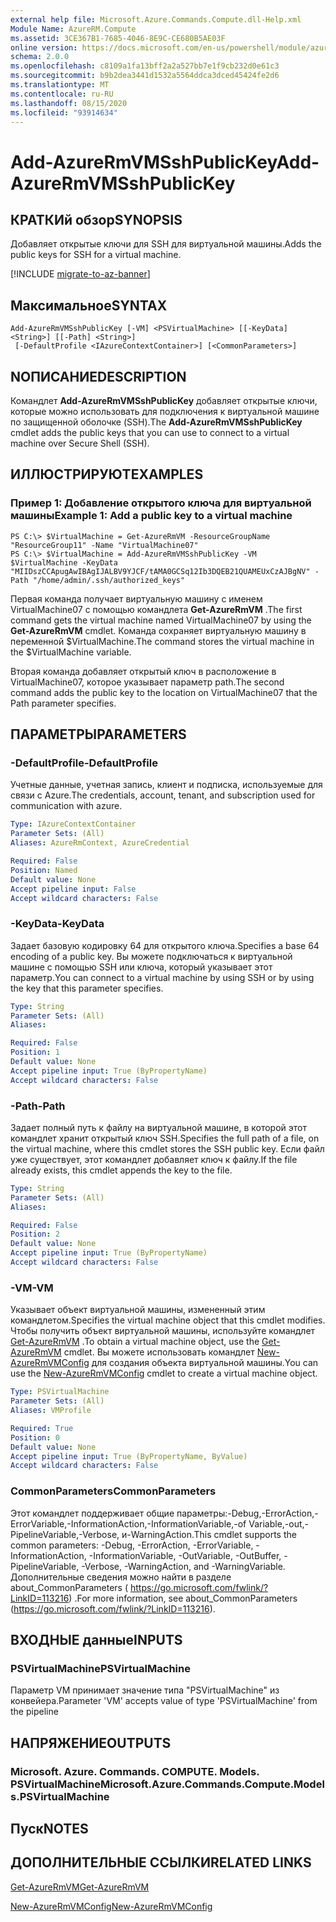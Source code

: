 ```yaml
---
external help file: Microsoft.Azure.Commands.Compute.dll-Help.xml
Module Name: AzureRM.Compute
ms.assetid: 3CE367B1-7685-4046-8E9C-CE680B5AE03F
online version: https://docs.microsoft.com/en-us/powershell/module/azurerm.compute/add-azurermvmsshpublickey
schema: 2.0.0
ms.openlocfilehash: c8109a1fa13bff2a2a527bb7e1f9cb232d0e61c3
ms.sourcegitcommit: b9b2dea3441d1532a5564ddca3dced45424fe2d6
ms.translationtype: MT
ms.contentlocale: ru-RU
ms.lasthandoff: 08/15/2020
ms.locfileid: "93914634"
---
```

# <span data-ttu-id="bd024-101">Add-AzureRmVMSshPublicKey</span><span class="sxs-lookup"><span data-stu-id="bd024-101">Add-AzureRmVMSshPublicKey</span></span>

## <span data-ttu-id="bd024-102">КРАТКИй обзор</span><span class="sxs-lookup"><span data-stu-id="bd024-102">SYNOPSIS</span></span>
<span data-ttu-id="bd024-103">Добавляет открытые ключи для SSH для виртуальной машины.</span><span class="sxs-lookup"><span data-stu-id="bd024-103">Adds the public keys for SSH for a virtual machine.</span></span>

[!INCLUDE [migrate-to-az-banner](../../includes/migrate-to-az-banner.md)]

## <span data-ttu-id="bd024-104">Максимальное</span><span class="sxs-lookup"><span data-stu-id="bd024-104">SYNTAX</span></span>

```
Add-AzureRmVMSshPublicKey [-VM] <PSVirtualMachine> [[-KeyData] <String>] [[-Path] <String>]
 [-DefaultProfile <IAzureContextContainer>] [<CommonParameters>]
```

## <span data-ttu-id="bd024-105">NОПИСАНИЕ</span><span class="sxs-lookup"><span data-stu-id="bd024-105">DESCRIPTION</span></span>
<span data-ttu-id="bd024-106">Командлет **Add-AzureRmVMSshPublicKey** добавляет открытые ключи, которые можно использовать для подключения к виртуальной машине по защищенной оболочке (SSH).</span><span class="sxs-lookup"><span data-stu-id="bd024-106">The **Add-AzureRmVMSshPublicKey** cmdlet adds the public keys that you can use to connect to a virtual machine over Secure Shell (SSH).</span></span>

## <span data-ttu-id="bd024-107">ИЛЛЮСТРИРУЮТ</span><span class="sxs-lookup"><span data-stu-id="bd024-107">EXAMPLES</span></span>

### <span data-ttu-id="bd024-108">Пример 1: Добавление открытого ключа для виртуальной машины</span><span class="sxs-lookup"><span data-stu-id="bd024-108">Example 1: Add a public key to a virtual machine</span></span>
```
PS C:\> $VirtualMachine = Get-AzureRmVM -ResourceGroupName "ResourceGroup11" -Name "VirtualMachine07"
PS C:\> $VirtualMachine = Add-AzureRmVMSshPublicKey -VM $VirtualMachine -KeyData "MIIDszCCApugAwIBAgIJALBV9YJCF/tAMA0GCSq12Ib3DQEB21QUAMEUxCzAJBgNV" -Path "/home/admin/.ssh/authorized_keys"
```

<span data-ttu-id="bd024-109">Первая команда получает виртуальную машину с именем VirtualMachine07 с помощью командлета **Get-AzureRmVM** .</span><span class="sxs-lookup"><span data-stu-id="bd024-109">The first command gets the virtual machine named VirtualMachine07 by using the **Get-AzureRmVM** cmdlet.</span></span>
<span data-ttu-id="bd024-110">Команда сохраняет виртуальную машину в переменной $VirtualMachine.</span><span class="sxs-lookup"><span data-stu-id="bd024-110">The command stores the virtual machine in the $VirtualMachine variable.</span></span>

<span data-ttu-id="bd024-111">Вторая команда добавляет открытый ключ в расположение в VirtualMachine07, которое указывает параметр path.</span><span class="sxs-lookup"><span data-stu-id="bd024-111">The second command adds the public key to the location on VirtualMachine07 that the Path parameter specifies.</span></span>

## <span data-ttu-id="bd024-112">ПАРАМЕТРЫ</span><span class="sxs-lookup"><span data-stu-id="bd024-112">PARAMETERS</span></span>

### <span data-ttu-id="bd024-113">-DefaultProfile</span><span class="sxs-lookup"><span data-stu-id="bd024-113">-DefaultProfile</span></span>
<span data-ttu-id="bd024-114">Учетные данные, учетная запись, клиент и подписка, используемые для связи с Azure.</span><span class="sxs-lookup"><span data-stu-id="bd024-114">The credentials, account, tenant, and subscription used for communication with azure.</span></span>

```yaml
Type: IAzureContextContainer
Parameter Sets: (All)
Aliases: AzureRmContext, AzureCredential

Required: False
Position: Named
Default value: None
Accept pipeline input: False
Accept wildcard characters: False
```

### <span data-ttu-id="bd024-115">-KeyData</span><span class="sxs-lookup"><span data-stu-id="bd024-115">-KeyData</span></span>
<span data-ttu-id="bd024-116">Задает базовую кодировку 64 для открытого ключа.</span><span class="sxs-lookup"><span data-stu-id="bd024-116">Specifies a base 64 encoding of a public key.</span></span>
<span data-ttu-id="bd024-117">Вы можете подключаться к виртуальной машине с помощью SSH или ключа, который указывает этот параметр.</span><span class="sxs-lookup"><span data-stu-id="bd024-117">You can connect to a virtual machine by using SSH or by using the key that this parameter specifies.</span></span>

```yaml
Type: String
Parameter Sets: (All)
Aliases: 

Required: False
Position: 1
Default value: None
Accept pipeline input: True (ByPropertyName)
Accept wildcard characters: False
```

### <span data-ttu-id="bd024-118">-Path</span><span class="sxs-lookup"><span data-stu-id="bd024-118">-Path</span></span>
<span data-ttu-id="bd024-119">Задает полный путь к файлу на виртуальной машине, в которой этот командлет хранит открытый ключ SSH.</span><span class="sxs-lookup"><span data-stu-id="bd024-119">Specifies the full path of a file, on the virtual machine, where this cmdlet stores the SSH public key.</span></span>
<span data-ttu-id="bd024-120">Если файл уже существует, этот командлет добавляет ключ к файлу.</span><span class="sxs-lookup"><span data-stu-id="bd024-120">If the file already exists, this cmdlet appends the key to the file.</span></span>

```yaml
Type: String
Parameter Sets: (All)
Aliases: 

Required: False
Position: 2
Default value: None
Accept pipeline input: True (ByPropertyName)
Accept wildcard characters: False
```

### <span data-ttu-id="bd024-121">-VM</span><span class="sxs-lookup"><span data-stu-id="bd024-121">-VM</span></span>
<span data-ttu-id="bd024-122">Указывает объект виртуальной машины, измененный этим командлетом.</span><span class="sxs-lookup"><span data-stu-id="bd024-122">Specifies the virtual machine object that this cmdlet modifies.</span></span>
<span data-ttu-id="bd024-123">Чтобы получить объект виртуальной машины, используйте командлет [Get-AzureRmVM](./Get-AzureRmVM.md) .</span><span class="sxs-lookup"><span data-stu-id="bd024-123">To obtain a virtual machine object, use the [Get-AzureRmVM](./Get-AzureRmVM.md) cmdlet.</span></span>
<span data-ttu-id="bd024-124">Вы можете использовать командлет [New-AzureRmVMConfig](./New-AzureRmVMConfig.md) для создания объекта виртуальной машины.</span><span class="sxs-lookup"><span data-stu-id="bd024-124">You can use the [New-AzureRmVMConfig](./New-AzureRmVMConfig.md) cmdlet to create a virtual machine object.</span></span>

```yaml
Type: PSVirtualMachine
Parameter Sets: (All)
Aliases: VMProfile

Required: True
Position: 0
Default value: None
Accept pipeline input: True (ByPropertyName, ByValue)
Accept wildcard characters: False
```

### <span data-ttu-id="bd024-125">CommonParameters</span><span class="sxs-lookup"><span data-stu-id="bd024-125">CommonParameters</span></span>
<span data-ttu-id="bd024-126">Этот командлет поддерживает общие параметры:-Debug,-ErrorAction,-ErrorVariable,-InformationAction,-InformationVariable,-of Variable,-out,-PipelineVariable,-Verbose, и-WarningAction.</span><span class="sxs-lookup"><span data-stu-id="bd024-126">This cmdlet supports the common parameters: -Debug, -ErrorAction, -ErrorVariable, -InformationAction, -InformationVariable, -OutVariable, -OutBuffer, -PipelineVariable, -Verbose, -WarningAction, and -WarningVariable.</span></span> <span data-ttu-id="bd024-127">Дополнительные сведения можно найти в разделе about_CommonParameters ( https://go.microsoft.com/fwlink/?LinkID=113216) .</span><span class="sxs-lookup"><span data-stu-id="bd024-127">For more information, see about_CommonParameters (https://go.microsoft.com/fwlink/?LinkID=113216).</span></span>

## <span data-ttu-id="bd024-128">ВХОДНЫЕ данные</span><span class="sxs-lookup"><span data-stu-id="bd024-128">INPUTS</span></span>

### <span data-ttu-id="bd024-129">PSVirtualMachine</span><span class="sxs-lookup"><span data-stu-id="bd024-129">PSVirtualMachine</span></span>
<span data-ttu-id="bd024-130">Параметр VM принимает значение типа "PSVirtualMachine" из конвейера.</span><span class="sxs-lookup"><span data-stu-id="bd024-130">Parameter 'VM' accepts value of type 'PSVirtualMachine' from the pipeline</span></span>

## <span data-ttu-id="bd024-131">НАПРЯЖЕНИЕ</span><span class="sxs-lookup"><span data-stu-id="bd024-131">OUTPUTS</span></span>

### <span data-ttu-id="bd024-132">Microsoft. Azure. Commands. COMPUTE. Models. PSVirtualMachine</span><span class="sxs-lookup"><span data-stu-id="bd024-132">Microsoft.Azure.Commands.Compute.Models.PSVirtualMachine</span></span>

## <span data-ttu-id="bd024-133">Пуск</span><span class="sxs-lookup"><span data-stu-id="bd024-133">NOTES</span></span>

## <span data-ttu-id="bd024-134">ДОПОЛНИТЕЛЬНЫЕ ССЫЛКИ</span><span class="sxs-lookup"><span data-stu-id="bd024-134">RELATED LINKS</span></span>

[<span data-ttu-id="bd024-135">Get-AzureRmVM</span><span class="sxs-lookup"><span data-stu-id="bd024-135">Get-AzureRmVM</span></span>](./Get-AzureRmVM.md)

[<span data-ttu-id="bd024-136">New-AzureRmVMConfig</span><span class="sxs-lookup"><span data-stu-id="bd024-136">New-AzureRmVMConfig</span></span>](./New-AzureRmVMConfig.md)
